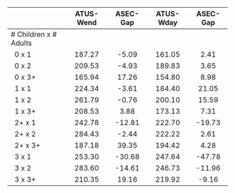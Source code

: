 
|                      |    ATUS-Wend |     ASEC-Gap |    ATUS-Wday |     ASEC-Gap |
| -------------------- | :----------: | :----------: | :----------: | :----------: |
| # Children x # Adults |              |              |              |              |
| &nbsp;&nbsp;0 x 1    |       187.27 |        -5.09 |       161.05 |         2.41 |
| &nbsp;&nbsp;0 x 2    |       209.53 |        -4.93 |       189.83 |         3.65 |
| &nbsp;&nbsp;0 x 3+   |       165.94 |        17.26 |       154.80 |         8.98 |
| &nbsp;&nbsp;1 x 1    |       224.34 |        -3.61 |       184.40 |        21.05 |
| &nbsp;&nbsp;1 x 2    |       261.79 |        -0.76 |       200.10 |        15.59 |
| &nbsp;&nbsp;1 x 3+   |       208.53 |         3.88 |       173.13 |         7.31 |
| &nbsp;&nbsp;2+ x 1   |       242.78 |       -12.81 |       222.70 |       -19.73 |
| &nbsp;&nbsp;2+ x 2   |       284.43 |        -2.44 |       222.22 |         2.61 |
| &nbsp;&nbsp;2+ x 3+  |       187.18 |        39.35 |       194.42 |         4.28 |
| &nbsp;&nbsp;3 x 1    |       253.30 |       -30.68 |       247.64 |       -47.78 |
| &nbsp;&nbsp;3 x 2    |       283.60 |       -14.61 |       246.73 |       -11.96 |
| &nbsp;&nbsp;3 x 3+   |       210.35 |        19.16 |       219.92 |        -9.16 |

